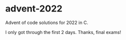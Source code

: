 # advent-2022
Advent of code solutions for 2022 in C.

I only got through the first 2 days. Thanks, final exams!
